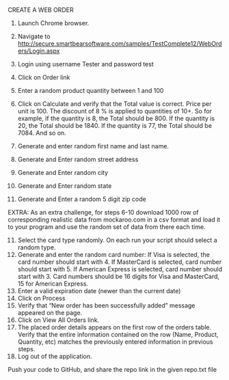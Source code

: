 CREATE A WEB ORDER


1. Launch Chrome browser.
2. Navigate to http://secure.smartbearsoftware.com/samples/TestComplete12/WebOrders/Login.aspx
3. Login using username Tester and password test
4. Click on Order link
5. Enter a random product quantity between 1 and 100
6. Click on Calculate and verify that the Total value is correct. 
   Price per unit is 100.  The discount of 8 % is applied to quantities of 10+.
   So for example, if the quantity is 8, the Total should be 800.
   If the quantity is 20, the Total should be 1840.
   If the quantity is 77, the Total should be 7084. And so on.

6. Generate and enter random first name and last name.
7. Generate and Enter random street address
8. Generate and Enter random city
9. Generate and Enter random state
10. Generate and Enter a random 5 digit zip code

EXTRA: As an extra challenge, for steps 6-10 download 1000 row of corresponding realistic data from mockaroo.com in a csv format and load it to your program and use the random set of data from there each time. 

11. Select the card type randomly. On each run your script should select a random type.
12. Generate and enter the random card number: 
      If Visa is selected, the card number should start with 4.
      If MasterCard is selected, card number should start with 5.
      If American Express is selected, card number should start with 3.
      Card numbers should be 16 digits for Visa and MasterCard, 15 for American Express.
13. Enter a valid expiration date (newer than the current date)
14. Click on Process
15. Verify that “New order has been successfully added” message appeared on the page.
16. Click on View All Orders link.
17. The placed order details appears on the first row of the orders table. Verify that the entire information contained on the row (Name, Product, Quantity, etc) matches the previously entered information in previous steps.
18. Log out of the application.

Push your code to GitHub, and share the repo link in the given repo.txt file
